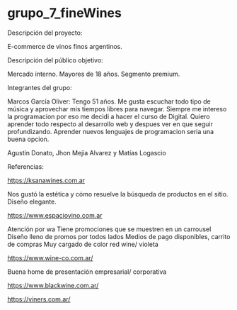 # grupo_7_fineWines

Descripción del proyecto:

E-commerce de vinos finos argentinos.

Descripción del público objetivo:

Mercado interno. Mayores de 18 años. Segmento premium.

Integrantes del grupo:

Marcos García Oliver: Tengo 51 años. Me gusta escuchar todo tipo de música y aprovechar mis tiempos libres para navegar. Siempre me intereso la programacion por eso me decidi a hacer el curso de Digital. Quiero aprender todo respecto al desarrollo web y despues ver en que seguir profundizando. Aprender nuevos lenguajes de programacion seria una buena opcion.

Agustín Donato, Jhon Mejía Alvarez y Matías Logascio

Referencias:

https://ksanawines.com.ar

Nos gustó la estética y cómo resuelve la búsqueda de productos en el sitio.
Diseño elegante.

https://www.espaciovino.com.ar

Atención por wa
Tiene promociones que se muestren en un carrousel
Diseño lleno de promos por todos lados
Medios de pago disponibles, carrito de compras
Muy cargado de color red wine/ violeta

https://www.wine-co.com.ar/

Buena home de presentación empresarial/ corporativa


https://www.blackwine.com.ar/

https://viners.com.ar/

